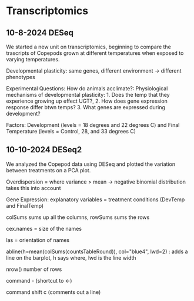 # Transcriptomics

## 10-8-2024 DESeq

We started a new unit on transcriptomics, beginning to compare the trascripts of Copepods grown at different temperatures when exposed to varying temperatures.

Developmental plasticity: same genes, different environment -\> different phenotypes

Experimental Questions: How do animals acclimate?: Physiological mechanisms of developmental plasticity: 1. Does the temp that they experience growing up effect UGT?, 2. How does gene expression response differ btwn temps? 3. What genes are expressed during development?

Factors: Development (levels = 18 degrees and 22 degrees C) and Final Temperature (levels = Control, 28, and 33 degrees C)

## 10-10-2024 DESeq2

We analyzed the Copepod data using DESeq and plotted the variation between treatments on a PCA plot.

Overdispersion = where variance \> mean -\> negative binomial distribution takes this into account

Gene Expression: explanatory variables = treatment conditions (DevTemp and FinalTemp)

colSums sums up all the columns, rowSums sums the rows

cex.names = size of the names

las = orientation of names

abline(h=mean(colSums(countsTableRound)), col="blue4", lwd=2) : adds a line on the barplot, h says where, lwd is the line width

nrow() number of rows

command - (shortcut to \<-)

command shift c (comments out a line)
